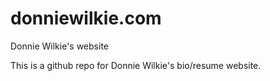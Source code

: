 # donniewilkie.com

Donnie Wilkie's website

This is a github repo for Donnie Wilkie's bio/resume website.
